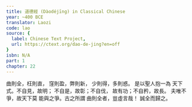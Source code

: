 ```yaml
---
title: 道德經 (Dàodéjīng) in Classical Chinese
year: ~400 BCE
translator: Laozi
code: lao
source: {
  label: Chinese Text Project,
  url: https://ctext.org/dao-de-jing?en=off
}
isbn: N/A
part: 1
chapter: 22
---
```

曲則全，枉則直，
窪則盈，弊則新，
少則得，多則惑。
是以聖人抱一為
天下式。不自見，故明；
不自是，故彰；不自伐，
故有功；不自矜，故長。
夫唯不爭，故天下莫
能與之爭。古之所謂
曲則全者，豈虛言哉！
誠全而歸之。